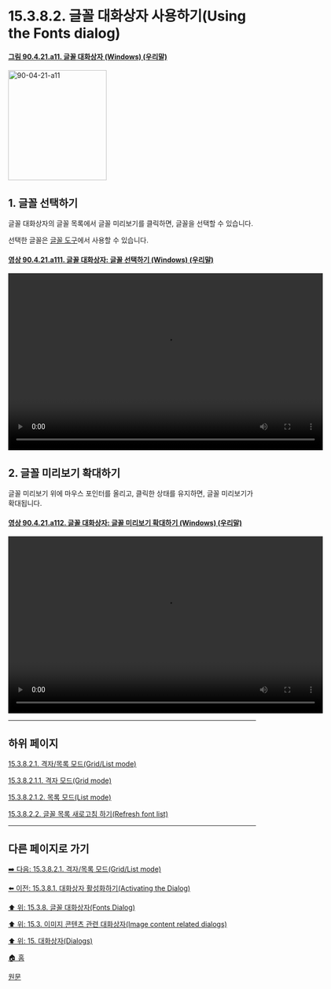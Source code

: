 # 15.3.8.2. 글꼴 대화상자 사용하기(Using the Fonts dialog)

<a id="90-04-21-a11"></a>

#### [그림 90.4.21.a11. 글꼴 대화상자 (Windows) (우리말)](./90-04-0021-fonts.md#90-04-21-a11)
<img width="200" height="224" alt="90-04-21-a11" src="https://github.com/user-attachments/assets/180697a7-fb8a-46fe-acca-70954e2b61ca" />

<a id="15-03-08-02-s1"></a>

## 1. 글꼴 선택하기
글꼴 대화상자의 글꼴 목록에서 글꼴 미리보기를 클릭하면, 글꼴을 선택할 수 있습니다.

선택한 글꼴은 [글꼴 도구](./14-05-06-00-text.md)에서 사용할 수 있습니다.

<a id="90-04-21-a111"></a>

#### [영상 90.4.21.a111. 글꼴 대화상자: 글꼴 선택하기 (Windows) (우리말)](./90-04-0021-fonts.md#90-04-21-a111)
<video controls="controls" width="640" height="360" src="https://github.com/user-attachments/assets/6248379d-e67a-4a83-bd66-327b144e3562"></video>

<a id="15-03-08-02-s2"></a>

## 2. 글꼴 미리보기 확대하기
글꼴 미리보기 위에 마우스 포인터를 올리고, 클릭한 상태를 유지하면, 글꼴 미리보기가 확대됩니다.

<a id="90-04-21-a112"></a>

#### [영상 90.4.21.a112. 글꼴 대화상자: 글꼴 미리보기 확대하기 (Windows) (우리말)](./90-04-0021-fonts.md#90-04-21-a112)
<video controls="controls" width="640" height="360" src="https://github.com/user-attachments/assets/a8d69ec8-57d0-456e-abe6-553fd5cb4cec"></video>

***

## 하위 페이지

[15.3.8.2.1. 격자/목록 모드(Grid/List mode)](./15-03-08-02-01-00-grid_n_list_mode.md)

[15.3.8.2.1.1. 격자 모드(Grid mode)](./15-03-08-02-01-01-grid_mode.md)

[15.3.8.2.1.2. 목록 모드(List mode)](./15-03-08-02-01-02-list_mode.md)

[15.3.8.2.2. 글꼴 목록 새로고침 하기(Refresh font list)](./15-03-08-02-02-refresh_font_list.md)

***

## 다른 페이지로 가기

[➡️ 다음: 15.3.8.2.1. 격자/목록 모드(Grid/List mode)](./15-03-08-02-01-00-grid_n_list_mode.md)

[⬅️ 이전: 15.3.8.1. 대화상자 활성화하기(Activating the Dialog)](./15-03-08-01-activating_the_dialog.md)

[⬆️ 위: 15.3.8. 글꼴 대화상자(Fonts Dialog)](./15-03-08-00-fonts_dialog.md)

[⬆️ 위: 15.3. 이미지 콘텐츠 관련 대화상자(Image content related dialogs)](./15-03-00-image-content-related-dialogs.md)

[⬆️ 위: 15. 대화상자(Dialogs)](./15-00-dialogs.md)

[🏠 홈](./00-home.md)

[원문](https://docs.gimp.org/2.10/ko/gimp-font-dialog.html#gimp-font-dialog-using)